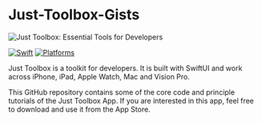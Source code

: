 # Just-Toolbox-Gists

![Just Toolbox: Essential Tools for Developers]([https://github.com/user-attachments/assets/b7a5e840-4fb8-47c6-b18d-d041f7b0f0ea](https://github.com/user-attachments/assets/bd64e2b1-d2c5-4d36-ae05-d9d638b39129))

[![Swift](https://img.shields.io/badge/Swift-5.0_5.9-orange?style=flat-square)](https://img.shields.io/badge/Swift-5.0_5.9-Orange?style=flat-square)
[![Platforms](https://img.shields.io/badge/Platforms-macOS_iOS_watchOS_visionOS-yellowgreen?style=flat-square)](https://img.shields.io/badge/Platforms-macOS_iOS_watchOS_visionOS-yellowgreen?style=flat-square)


Just Toolbox is a toolkit for developers. It is built with SwiftUI and work across iPhone, iPad, Apple Watch, Mac and Vision Pro.

This GitHub repository contains some of the core code and principle tutorials of the Just Toolbox App. If you are interested in this app, feel free to download and use it from the App Store.
